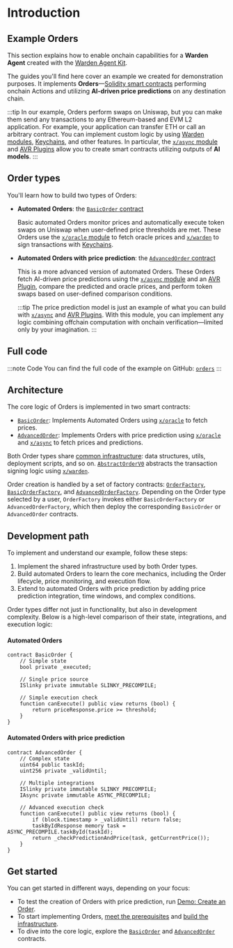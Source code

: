 ﻿---
sidebar_position: 1
---

# Introduction

## Example Orders

This section explains how to enable onchain capabilities for a **Warden Agent** created with the [Warden Agent Kit](../warden-agent-kit/introduction).

The guides you'll find here cover an example we created for demonstration purposes. It implements **Orders**—[Solidity smart contracts](/build-an-app/deploy-smart-contracts-on-warden/deploy-an-evm-contract) performing onchain Actions and utilizing **AI-driven price predictions** on any destination chain.

:::tip
In our example, Orders perform swaps on Uniswap, but you can make them send any transactions to any Ethereum-based and EVM L2 application. For example, your application can transfer ETH or call an arbitrary contract. You can implement custom logic by using [Warden modules](/learn/warden-protocol-modules/introduction), [Keychains](/learn/glossary#keychain), and other features. In particular, the [`x/async` module](/learn/warden-protocol-modules/x-async) and [AVR Plugins](/learn/warden-protocol-modules/x-async#avr-plugin) allow you to create smart contracts utilizing outputs of **AI models**.
:::

## Order types

You'll learn how to build two types of Orders:

- **Automated Orders**: the [`BasicOrder` contract](implement-automated-orders#1-implement-orders)  

  Basic automated Orders monitor prices and automatically execute token swaps on Uniswap when user-defined price thresholds are met. These Orders use the [`x/oracle` module](/learn/warden-protocol-modules/external-modules#xoracle) to fetch oracle prices and [`x/warden`](/learn/warden-protocol-modules/x-warden) to sign transactions with [Keychains](/learn/warden-protocol-modules/x-warden#keychain).

- **Automated Orders with price prediction**: the [`AdvancedOrder` contract](implement-orders-with-price-prediction#1-implement-orders)  

  This is a more advanced version of automated Orders. These Orders fetch AI-driven price predictions using the [`x/async` module](/learn/warden-protocol-modules/x-async) and an [AVR Plugin](/learn/warden-protocol-modules/x-async#avr-plugin), compare the predicted and oracle prices, and perform token swaps based on user-defined comparison conditions.

  :::tip
  The price prediction model is just an example of what you can build with [`x/async`](/learn/warden-protocol-modules/x-async) and [AVR Plugins](/learn/warden-protocol-modules/x-async#avr-plugin). With this module, you can implement any logic combining offchain computation with onchain verification—limited only by your imagination.
  ::: 

## Full code

:::note Code
You can find the full code of the example on GitHub: [`orders`](https://github.com/warden-protocol/wardenprotocol/tree/v0.6.3/solidity/orders)
:::

## Architecture

The core logic of Orders is implemented in two smart contracts:

- [`BasicOrder`](implement-automated-orders#1-implement-orders): Implements Automated Orders using [`x/oracle`](/learn/warden-protocol-modules/external-modules#xoracle) to fetch prices.
- [`AdvancedOrder`](implement-orders-with-price-prediction#1-implement-orders): Implements Orders with price prediction using [`x/oracle`](/learn/warden-protocol-modules/external-modules#xoracle) and [`x/async`](/learn/warden-protocol-modules/x-async) to fetch prices and predictions.

Both Order types share [common infrastructure](build-the-infrastructure): data structures, utils, deployment scripts, and so on. [`AbstractOrderV0`](build-the-infrastructure#5-implement-transaction-signing) abstracts the transaction signing logic using [`x/warden`](/learn/warden-protocol-modules/x-warden).

Order creation is handled by a set of factory contracts: [`OrderFactory`](build-the-infrastructure#6-implement-order-creation), [`BasicOrderFactory`](implement-automated-orders#2-implement-order-creation), and [`AdvancedOrderFactory`](implement-orders-with-price-prediction#2-implement-order-creation). Depending on the Order type selected by a user, `OrderFactory` invokes either `BasicOrderFactory` or `AdvancedOrderFactory`, which then deploy the corresponding `BasicOrder` or `AdvancedOrder` contracts.

## Development path

To implement and understand our example, follow these steps:

1. Implement the shared infrastructure used by both Order types.
2. Build automated Orders to learn the core mechanics, including the Order lifecycle, price monitoring, and execution flow.
3. Extend to automated Orders with price prediction by adding price prediction integration, time windows, and complex conditions.

Order types differ not just in functionality, but also in development complexity. Below is a high-level comparison of their state, integrations, and execution logic:

#### Automated Orders

```solidity
contract BasicOrder {
    // Simple state
    bool private _executed;
    
    // Single price source
    ISlinky private immutable SLINKY_PRECOMPILE;
    
    // Simple execution check
    function canExecute() public view returns (bool) {
        return priceResponse.price >= threshold;
    }
}
```

#### Automated Orders with price prediction

```solidity
contract AdvancedOrder {
    // Complex state
    uint64 public taskId;
    uint256 private _validUntil;
    
    // Multiple integrations
    ISlinky private immutable SLINKY_PRECOMPILE;
    IAsync private immutable ASYNC_PRECOMPILE;
    
    // Advanced execution check
    function canExecute() public view returns (bool) {
        if (block.timestamp > _validUntil) return false;
        taskByIdResponse memory task = ASYNC_PRECOMPILE.taskById(taskId);
        return _checkPredictionAndPrice(task, getCurrentPrice());
    }
}
```

## Get started

You can get started in different ways, depending on your focus:

- To test the creation of Orders with price prediction, run [Demo: Create an Order](demo-create-an-order).
- To start implementing Orders, [meet the prerequisites](prerequisites) and [build the infrastructure](build-the-infrastructure).
- To dive into the core logic, explore the [`BasicOrder`](implement-automated-orders#1-implement-orders) and [`AdvancedOrder`](implement-orders-with-price-prediction#1-implement-orders) contracts.
